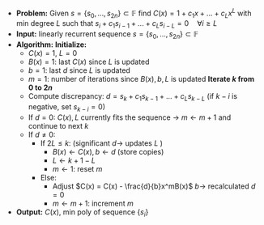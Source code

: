 - **Problem:** 
	Given $s = \{s_0, ..., s_{2n}\} \subset \mathbb{F}$
	find $C(x) = 1 + c_1x + ... + c_Lx^L$ with min degree $L$
	such that $s_i + c_1s_{i - 1} + ... + c_Ls_{i - L} = 0 \quad \forall i \ge L$ 
- **Input:** linearly recurrent sequence $s = \{s_0, ..., s_{2n}\} \subset \mathbb{F}$
- **Algorithm:**
	**Initialize:** 
	- $C(x) = 1$, $L = 0$
	-  $B(x) = 1$: last $C(x)$ since $L$ is updated
	-  $b = 1$: last $d$ since $L$ is updated
	-  $m = 1$: number of iterations since $B(x), b, L$ is updated
	**Iterate $k$ from $0$ to $2n$**
	- Compute discrepancy: $d = s_k + c_1s_{k-1} + ... + c_Ls_{k-L}$ (if $k - i$ is negative, set $s_{k - i} = 0$)
	- If $d = 0$: $C(x), L$ currently fits the sequence $\to$ $m \leftarrow m + 1$ and continue to next $k$
	- If $d \neq 0$: 
		- If $2L \le k$: (significant $d \to$ updates $L$ )
			- $B(x) \leftarrow C(x), b \leftarrow d$ (store copies)
			- $L \leftarrow k + 1 - L$
			- $m \leftarrow 1$: reset $m$
		- Else: 
			- Adjust $C(x) = C(x) - \frac{d}{b}x^mB(x)$ $b \to$ recalculated $d = 0$
			- $m \leftarrow m + 1$: increment $m$
- **Output:** $C(x)$, min poly of sequence $\{s_i\}$